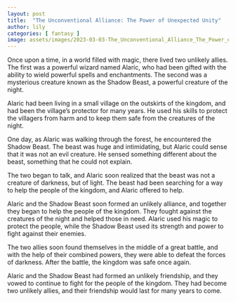 ```yaml
---
layout: post
title:  "The Unconventional Alliance: The Power of Unexpected Unity"
author: lily
categories: [ fantasy ]
image: assets/images/2023-03-03-The_Unconventional_Alliance_The_Power_of_Unexpected_Unity.png
---
```



Once upon a time, in a world filled with magic, there lived two unlikely allies. The first was a powerful wizard named Alaric, who had been gifted with the ability to wield powerful spells and enchantments. The second was a mysterious creature known as the Shadow Beast, a powerful creature of the night.

Alaric had been living in a small village on the outskirts of the kingdom, and had been the village’s protector for many years. He used his skills to protect the villagers from harm and to keep them safe from the creatures of the night.

One day, as Alaric was walking through the forest, he encountered the Shadow Beast. The beast was huge and intimidating, but Alaric could sense that it was not an evil creature. He sensed something different about the beast, something that he could not explain.

The two began to talk, and Alaric soon realized that the beast was not a creature of darkness, but of light. The beast had been searching for a way to help the people of the kingdom, and Alaric offered to help.

Alaric and the Shadow Beast soon formed an unlikely alliance, and together they began to help the people of the kingdom. They fought against the creatures of the night and helped those in need. Alaric used his magic to protect the people, while the Shadow Beast used its strength and power to fight against their enemies.

The two allies soon found themselves in the middle of a great battle, and with the help of their combined powers, they were able to defeat the forces of darkness. After the battle, the kingdom was safe once again.

Alaric and the Shadow Beast had formed an unlikely friendship, and they vowed to continue to fight for the people of the kingdom. They had become two unlikely allies, and their friendship would last for many years to come.